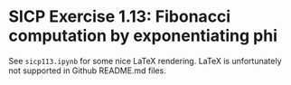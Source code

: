 # SICP Exercise 1.13: Fibonacci computation by exponentiating phi

See `sicp113.ipynb` for some nice LaTeX rendering.
LaTeX is unfortunately not supported in Github README.md files.